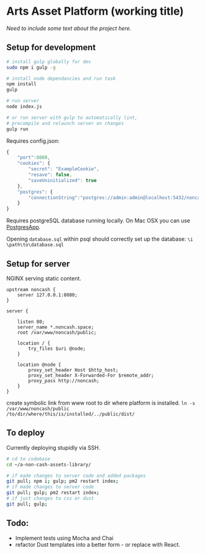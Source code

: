 # Arts Asset Platform (working title)

*Need to include some text about the project here.*

## Setup for development

```sh
# install gulp globally for dev
sudo npm i gulp -g

# install node dependancies and run task
npm install
gulp

# run server
node index.js

# or run server with gulp to automatically lint, 
# precompile and relaunch server on changes
gulp run

```

Requires config.json:

```js
{
	"port":8080,
	"cookies": {
		"secret": "ExampleCookie",
		"resave": false,
		"saveUninitialized": true
	},
	"postgres": {
		"connectionString":"postgres://admin:admin@localhost:5432/noncash"
	}
}
```

Requires postgreSQL database running locally. On Mac OSX you can use [PostgresApp](http://postgresapp.com).

Opening `database.sql` within psql should correctly set up the database: `\i \path\to\database.sql`


## Setup for server

NGINX serving static content.

```nginx
upstream noncash {
	server 127.0.0.1:8080;
}

server {

	listen 80;
	server_name *.noncash.space;
	root /var/www/noncash/public;

	location / {
		try_files $uri @node;
	}

	location @node {
		proxy_set_header Host $http_host;
		proxy_set_header X-Forwarded-For $remote_addr;
		proxy_pass http://noncash;
	}
}
```

create symbolic link from www root to dir where platform is installed.
`ln -s /var/www/noncash/public /to/dir/where/this/is/installed/../public/dist/`

## To deploy

Currently deploying stupidly via SSH.

```sh
# cd to codebase
cd ~/a-non-cash-assets-library/

# if made changes to server code and added packages
git pull; npm i; gulp; pm2 restart index;
# if made changes to server code
git pull; gulp; pm2 restart index;
# if just changes to css or dust
git pull; gulp;
```

## Todo:

- Implement tests using Mocha and Chai
- refactor Dust templates into a better form - or replace with React.


